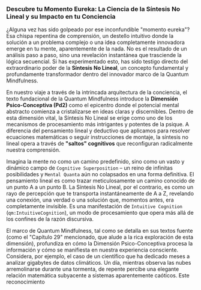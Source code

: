 ### Descubre tu Momento Eureka: La Ciencia de la Síntesis No Lineal y su Impacto en tu Conciencia

¿Alguna vez has sido golpeado por ese inconfundible "momento eureka"? Esa chispa repentina de comprensión, un destello intuitivo donde la solución a un problema complejo o una idea completamente innovadora emerge en tu mente, aparentemente de la nada. No es el resultado de un análisis paso a paso, sino una revelación instantánea que trasciende la lógica secuencial. Si has experimentado esto, has sido testigo directo del extraordinario poder de la **Síntesis No Lineal**, un concepto fundamental y profundamente transformador dentro del innovador marco de la Quantum Mindfulness.

En nuestro viaje a través de la intrincada arquitectura de la conciencia, el texto fundacional de la Quantum Mindfulness introduce la **Dimensión Psico-Conceptiva (Pd2)** como el epicentro donde el potencial mental abstracto comienza a cristalizarse en ideas claras y discernibles. Dentro de esta dimensión vital, la Síntesis No Lineal se erige como uno de los mecanismos de procesamiento más intrigantes y potentes de la psique. A diferencia del pensamiento lineal y deductivo que aplicamos para resolver ecuaciones matemáticas o seguir instrucciones de montaje, la síntesis no lineal opera a través de **"saltos" cognitivos** que reconfiguran radicalmente nuestra comprensión.

Imagina la mente no como un camino predefinido, sino como un vasto y dinámico campo de `Cognitive Superposition` – un reino de infinitas posibilidades y `Mental Quanta` aún no colapsados en una forma definitiva. El pensamiento lineal es como trazar meticulosamente un camino conocido de un punto A a un punto B. La Síntesis No Lineal, por el contrario, es como un rayo de percepción que te transporta instantáneamente de A a Z, revelando una conexión, una verdad o una solución que, momentos antes, era completamente invisible. Es una manifestación de `Intuitive Cognition` (`qm:IntuitiveCognition`), un modo de procesamiento que opera más allá de los confines de la razón discursiva.

El marco de Quantum Mindfulness, tal como se detalla en sus textos fuente (como el "Capítulo 29" mencionado, que alude a la rica exploración de esta dimensión), profundiza en cómo la Dimensión Psico-Conceptiva procesa la información y cómo se manifiesta en nuestra experiencia consciente. Considera, por ejemplo, el caso de un científico que ha dedicado meses a analizar gigabytes de datos climáticos. Un día, mientras observa las nubes arremolinarse durante una tormenta, de repente percibe una elegante relación matemática subyacente a sistemas aparentemente caóticos. Este reconocimiento